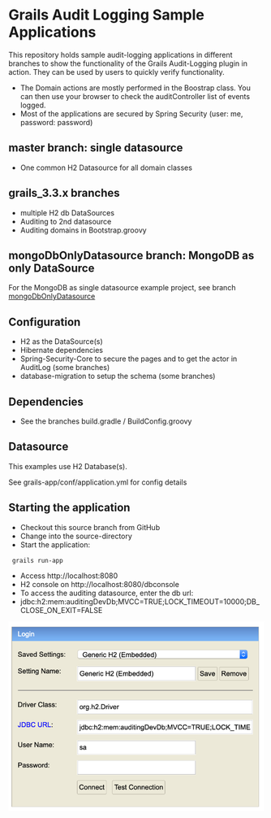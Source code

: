 # Grails Audit Logging Sample Applications #
 
This repository holds sample audit-logging applications in different branches to show the functionality of the Grails Audit-Logging plugin in action.
They can be used by users to quickly verify functionality.

* The Domain actions are mostly performed in the Boostrap class. You can then use your browser to check the auditController list of events logged.
* Most of the applications are secured by Spring Security (user: me, password: password)

## master branch: single datasource

 * One common H2 Datasource for all domain classes 

## grails_3.3.x branches
 * multiple H2 db DataSources
 * Auditing to 2nd datasource
 * Auditing domains in Bootstrap.groovy

## mongoDbOnlyDatasource branch: MongoDB as only DataSource
For the MongoDB as single datasource example project, see branch [mongoDbOnlyDatasource](https://github.com/robertoschwald/grails-audit-logging-plugin-examples/tree/mongoDbOnlyDatasource)

## Configuration
 
 - H2 as the DataSource(s)
 - Hibernate dependencies
 - Spring-Security-Core to secure the pages and to get the actor in AuditLog (some branches)
 - database-migration to setup the schema (some branches)
 
## Dependencies
 * See the branches build.gradle / BuildConfig.groovy

## Datasource
 This examples use H2 Database(s).
 
 See grails-app/conf/application.yml for config details


## Starting the application
 * Checkout this source branch from GitHub
 * Change into the source-directory
 * Start the application: 
 
```
 grails run-app
```
 * Access http://localhost:8080
 * H2 console on http://localhost:8080/dbconsole
  * To access the auditing datasource, enter the db url:
  * jdbc:h2:mem:auditingDevDb;MVCC=TRUE;LOCK_TIMEOUT=10000;DB_CLOSE_ON_EXIT=FALSE

![Console](src/img/h2_console.png)


